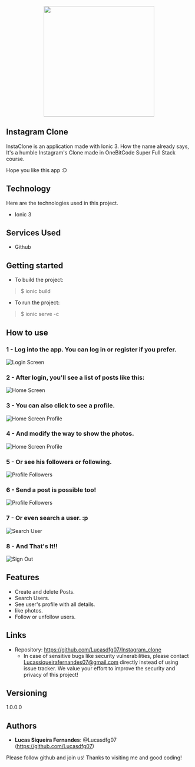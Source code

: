 <div align="center">
    <img src="https://github.com/Lucasdfg07/Instagram_clone/blob/master/src/assets/readme/logo-instagram.png" width="300px" /> 
</div>


## Instagram Clone

InstaClone is an application made with Ionic 3. How the name already says, It's a humble Instagram's Clone made in OneBitCode Super Full Stack course.

Hope you like this app :D


## Technology 

Here are the technologies used in this project.

* Ionic 3

## Services Used

* Github


## Getting started
* To build the project:
>    $ ionic build

* To run the project:
>    $ ionic serve -c


## How to use
### 1 - Log into the app. You can log in or register if you prefer.
![Login Screen](https://github.com/Lucasdfg07/Instagram_clone/blob/master/src/assets/readme/login.png)

### 2 - After login, you'll see a list of posts like this:
![Home Screen](https://github.com/Lucasdfg07/Instagram_clone/blob/master/src/assets/readme/posts.png)  

### 3 - You can also click to see a profile.
![Home Screen Profile](https://github.com/Lucasdfg07/Instagram_clone/blob/master/src/assets/readme/profile.png) 

### 4 - And modify the way to show the photos.
![Home Screen Profile](https://github.com/Lucasdfg07/Instagram_clone/blob/master/src/assets/readme/profile2.png) 

### 5 - Or see his followers or following.
![Profile Followers](https://github.com/Lucasdfg07/Instagram_clone/blob/master/src/assets/readme/followers.png) 

### 6 - Send a post is possible too!
![Profile Followers](https://github.com/Lucasdfg07/Instagram_clone/blob/master/src/assets/readme/send_post.png) 

### 7 - Or even search a user. :p
![Search User](https://github.com/Lucasdfg07/Instagram_clone/blob/master/src/assets/readme/search_user.png) 

### 8 - And That's It!!
![Sign Out](https://github.com/Lucasdfg07/Instagram_clone/blob/master/src/assets/readme/sign_out.png) 


## Features
  - Create and delete Posts.
  - Search Users.
  - See user's profile with all details.
  - like photos.
  - Follow or unfollow users.


## Links
  - Repository: https://github.com/Lucasdfg07/Instagram_clone
    - In case of sensitive bugs like security vulnerabilities, please contact
      Lucassiqueirafernandes07@gmail.com directly instead of using issue tracker. 
      We value your effort to improve the security and privacy of this project!

  ## Versioning

  1.0.0.0


  ## Authors
  
  * **Lucas Siqueira Fernandes**: @Lucasdfg07 (https://github.com/Lucasdfg07)

  Please follow github and join us!
  Thanks to visiting me and good coding!

